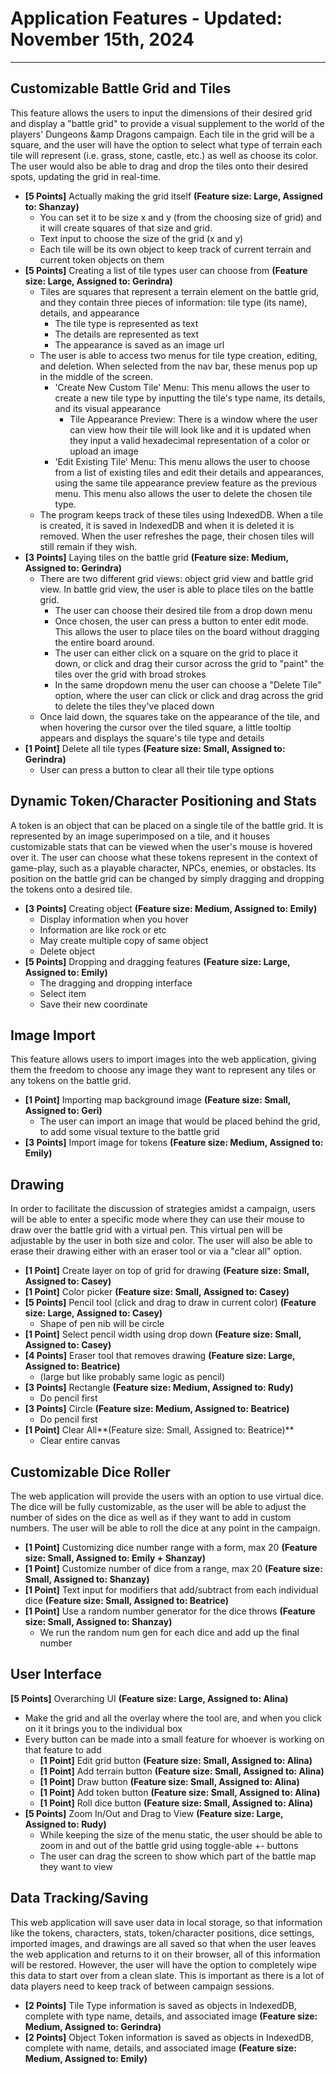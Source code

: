 # Application Features - Updated: November 15th, 2024
---
## Customizable Battle Grid and Tiles

This feature allows the users to input the dimensions of their desired grid and display a "battle grid" to provide a visual supplement to the world of the players' Dungeons &amp Dragons campaign. Each tile in the grid will be a square, and the user will have the option to select what type of terrain each tile will represent (i.e. grass, stone, castle, etc.) as well as choose its color. The user would also be able to drag and drop the tiles onto their desired spots, updating the grid in real-time.
- **[5 Points]** Actually making the grid itself **(Feature size: Large, Assigned to: Shanzay)**
  - You can set it to be size x and y (from the choosing size of grid) and it will create squares of that size and grid. 
  - Text input to choose the size of the grid (x and y)
  - Each tile will be its own object to keep track of current terrain and current token objects on them
- **[5 Points]** Creating a list of tile types user can choose from **(Feature size: Large, Assigned to: Gerindra)**
  - Tiles are squares that represent a terrain element on the battle grid, and they contain three pieces of information: tile type (its name), details, and appearance
    - The tile type is represented as text
    - The details are represented as text
    - The appearance is saved as an image url
  - The user is able to access two menus for tile type creation, editing, and deletion. When selected from the nav bar, these menus pop up in the middle of the screen.
    - 'Create New Custom Tile' Menu: This menu allows the user to create a new tile type by inputting the tile's type name, its details, and its visual appearance
      - Tile Appearance Preview: There is a window where the user can view how their tile will look like and it is updated when they input a valid hexadecimal representation of a color or upload an image
    - 'Edit Existing Tile' Menu: This menu allows the user to choose from a list of existing tiles and edit their details and appearances, using the same tile appearance preview feature as the previous menu. This menu also allows the user to delete the chosen tile type.
  - The program keeps track of these tiles using IndexedDB. When a tile is created, it is saved in IndexedDB and when it is deleted it is removed. When the user refreshes the page, their chosen tiles will still remain if they wish.
- **[3 Points]** Laying tiles on the battle grid **(Feature size: Medium, Assigned to: Gerindra)**
  - There are two different grid views: object grid view and battle grid view. In battle grid view, the user is able to place tiles on the battle grid.
    - The user can choose their desired tile from a drop down menu
    - Once chosen, the user can press a button to enter edit mode. This allows the user to place tiles on the board without dragging the entire board around.
    - The user can either click on a square on the grid to place it down, or click and drag their cursor across the grid to "paint" the tiles over the grid with broad strokes
    - In the same dropdown menu the user can choose a "Delete Tile" option, where the user can click or click and drag across the grid to delete the tiles they've placed down
  - Once laid down, the squares take on the appearance of the tile, and when hovering the cursor over the tiled square, a little tooltip appears and displays the square's tile type and details
- **[1 Point]** Delete all tile types **(Feature size: Small, Assigned to: Gerindra)**
  - User can press a button to clear all their tile type options

## Dynamic Token/Character Positioning and Stats

A token is an object that can be placed on a single tile of the battle grid. It is represented by an image superimposed on a tile, and it houses customizable stats that can be viewed when the user's mouse is hovered over it. The user can choose what these tokens represent in the context of game-play, such as a playable character, NPCs, enemies, or obstacles. Its position on the battle grid can be changed by simply dragging and dropping the tokens onto a desired tile.

- **[3 Points]** Creating object **(Feature size: Medium, Assigned to: Emily)**
  - Display information when you hover
  - Information are like rock or etc
  - May create multiple copy of same object
  - Delete object
- **[5 Points]** Dropping and dragging features **(Feature size: Large, Assigned to: Emily)**
  - The dragging and dropping interface
  - Select item
  - Save their new coordinate

## Image Import

This feature allows users to import images into the web application, giving them the freedom to choose any image they want to represent any tiles or any tokens on the battle grid. 
- **[1 Point]** Importing map background image **(Feature size: Small, Assigned to: Geri)**
  - The user can import an image that would be placed behind the grid, to add some visual texture to the battle grid
- **[3 Points]** Import image for tokens **(Feature size: Medium, Assigned to: Emily)**

## Drawing 

In order to facilitate the discussion of strategies amidst a campaign, users will be able to enter a specific mode where they can use their mouse to draw over the battle grid with a virtual pen. This virtual pen will be adjustable by the user in both size and color. The user will also be able to erase their drawing either with an eraser tool or via a "clear all" option.

- **[1 Point]** Create layer on top of grid for drawing **(Feature size: Small, Assigned to: Casey)**
- **[1 Point]** Color picker **(Feature size: Small, Assigned to: Casey)**
- **[5 Points]** Pencil tool (click and drag to draw in current color) **(Feature size: Large, Assigned to: Casey)**
  - Shape of pen nib will be circle
- **[1 Point]** Select pencil width using drop down **(Feature size: Small, Assigned to: Casey)**
- **[4 Points]** Eraser tool that removes drawing **(Feature size: Large, Assigned to: Beatrice)**
  - (large but like probably same logic as pencil)
- **[3 Points]** Rectangle **(Feature size: Medium, Assigned to: Rudy)**
  - Do pencil first
- **[3 Points]** Circle **(Feature size: Medium, Assigned to: Beatrice)**
  - Do pencil first
- **[1 Point]** Clear All**(Feature size: Small, Assigned to: Beatrice)**
  - Clear entire canvas

## Customizable Dice Roller

The web application will provide the users with an option to use virtual dice. The dice will be fully customizable, as the user will be able to adjust the number of sides on the dice as well as if they want to add in custom numbers. The user will be able to roll the dice at any point in the campaign.

- **[1 Point]** Customizing dice number range with a form, max 20 **(Feature size: Small, Assigned to: Emily + Shanzay)**
- **[1 Point]** Customize number of dice from a range, max 20 **(Feature size: Small, Assigned to: Shanzay)**
- **[1 Point]** Text input for modifiers that add/subtract from each individual dice **(Feature size: Small, Assigned to: Beatrice)**
- **[1 Point]** Use a random number generator for the dice throws **(Feature size: Small, Assigned to: Shanzay)**
  - We run the random num gen for each dice and add up the final number

## User Interface
**[5 Points]** Overarching UI **(Feature size: Large, Assigned to: Alina)**
- Make the grid and all the overlay where the tool are, and when you click on it it brings you to the individual box
- Every button can be made into a small feature for whoever is working on that feature to add 
  - **[1 Point]** Edit grid button **(Feature size: Small, Assigned to: Alina)**
  - **[1 Point]** Add terrain button **(Feature size: Small, Assigned to: Alina)**
  - **[1 Point]** Draw button **(Feature size: Small, Assigned to: Alina)**
  - **[1 Point]** Add token button **(Feature size: Small, Assigned to: Alina)**
  - **[1 Point]** Roll dice button **(Feature size: Small, Assigned to: Alina)**
- **[5 Points]** Zoom In/Out and Drag to View **(Feature size: Large, Assigned to: Rudy)**
  - While keeping the size of the menu static, the user should be able to zoom in and out of the battle grid using toggle-able +- buttons
  - The user can drag the screen to show which part of the battle map they want to view

## Data Tracking/Saving

This web application will save user data in local storage, so that information like the tokens, characters, stats, token/character positions, dice settings, imported images, and drawings are all saved so that when the user leaves the web application and returns to it on their browser, all of this information will be restored. However, the user will have the option to completely wipe this data to start over from a clean slate. This is important as there is a lot of data players need to keep track of between campaign sessions.
  - **[2 Points]** Tile Type information is saved as objects in IndexedDB, complete with type name, details, and associated image **(Feature size: Medium, Assigned to: Gerindra)**
  - **[2 Points]** Object Token information is saved as objects in IndexedDB, complete with name, details, and associated image **(Feature size: Medium, Assigned to: Emily)**
